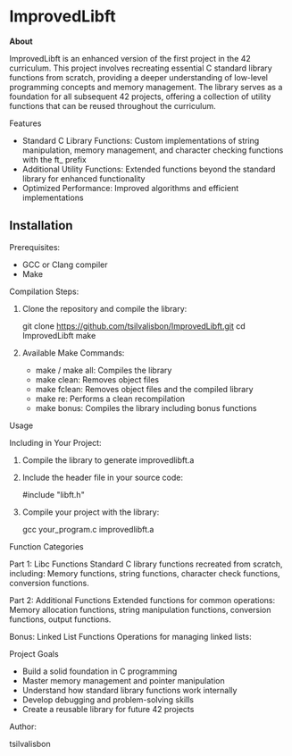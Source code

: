 # **ImprovedLibft**

**About**

ImprovedLibft is an enhanced version of the first project in the 42 curriculum. This project involves recreating essential C standard library functions from scratch, providing a deeper understanding of low-level programming concepts and memory management. The library serves as a foundation for all subsequent 42 projects, offering a collection of utility functions that can be reused throughout the curriculum.

Features

- Standard C Library Functions: Custom implementations of string manipulation, memory management, and character checking functions with the ft_ prefix
- Additional Utility Functions: Extended functions beyond the standard library for enhanced functionality
- Optimized Performance: Improved algorithms and efficient implementations

## Installation

Prerequisites:
- GCC or Clang compiler
- Make

Compilation Steps:
1. Clone the repository and compile the library:

   git clone https://github.com/tsilvalisbon/ImprovedLibft.git
   cd ImprovedLibft
   make

2. Available Make Commands:
   - make / make all: Compiles the library
   - make clean: Removes object files
   - make fclean: Removes object files and the compiled library
   - make re: Performs a clean recompilation
   - make bonus: Compiles the library including bonus functions

Usage

Including in Your Project:
1. Compile the library to generate improvedlibft.a
2. Include the header file in your source code:

   #include "libft.h"

3. Compile your project with the library:

   gcc your_program.c improvedlibft.a

Function Categories

Part 1: Libc Functions
Standard C library functions recreated from scratch, including:
Memory functions, string functions, character check functions, conversion functions.

Part 2: Additional Functions
Extended functions for common operations:
Memory allocation functions, string manipulation functions, conversion functions, output functions.

Bonus: Linked List Functions
Operations for managing linked lists:

Project Goals

- Build a solid foundation in C programming
- Master memory management and pointer manipulation
- Understand how standard library functions work internally
- Develop debugging and problem-solving skills
- Create a reusable library for future 42 projects


Author:

tsilvalisbon
